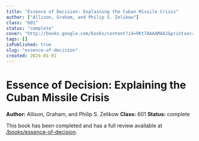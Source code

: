 ```yaml
---
title: "Essence of Decision: Explaining the Cuban Missile Crisis"
author: ["Allison, Graham, and Philip S. Zelikow"]
class: "601"
status: "complete"
cover: "http://books.google.com/books/content?id=9Kt7AAAAMAAJ&printsec=frontcover&img=1&zoom=1&source=gbs_api"
tags: []
isPublished: true
slug: "essence-of-decision"
created: 2024-01-01
---
```


# Essence of Decision: Explaining the Cuban Missile Crisis

**Author:** Allison, Graham, and Philip S. Zelikow
**Class:** 601
**Status:** complete

This book has been completed and has a full review available at [/books/essence-of-decision](/books/essence-of-decision).
